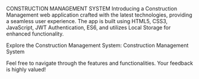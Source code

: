 CONSTRUCTION MANAGEMENT SYSTEM
Introducing a Construction Management web application crafted with the latest technologies, providing a seamless user experience. The app is built using HTML5, CSS3, JavaScript, JWT Authentication, ES6, and utilizes Local Storage for enhanced functionality.

Explore the Construction Management System: Construction Management System

Feel free to navigate through the features and functionalities. Your feedback is highly valued!

